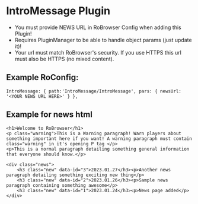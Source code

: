 # IntroMessage Plugin
- You must provide NEWS URL in RoBrowser Config when adding this Plugin!
- Requires PluginManager to be able to handle object params (just update it)!
- Your url must match RoBrowser's security. If you use HTTPS this url must also be HTTPS (no mixed content).

## Example RoConfig:

`IntroMessage: { path:'IntroMessage/IntroMessage', pars: { newsUrl: '<YOUR NEWS URL HERE>' } },`

## Example for news html

```
<h1>Welcome to RoBrowser</h1> 
<p class="warning">This is a Warning paragraph! Warn players about something important here if you want! A warning paragraph must contain class="warning" in it's opening P tag </p>
<p>This is a normal paragraph detailing something general information that everyone should know.</p>

<div class="news">
	<h3 class="new" data-id="3">2023.01.27</h3><p>Another news paragraph detailing something exciting new thing</p>
	<h3 class="new" data-id="2">2023.01.26</h3><p>Sample news paragraph containing something awesome</p>
	<h3 class="new" data-id="1">2023.01.24</h3><p>News page added</p>
</div>
```
